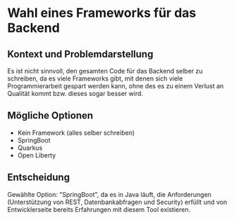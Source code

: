 # Wahl eines Frameworks für das Backend

## Kontext und Problemdarstellung

Es ist nicht sinnvoll, den gesamten Code für das Backend selber zu schreiben, da es viele Frameworks gibt, 
mit denen sich viele Programmierarbeit gespart werden kann, ohne des es zu einem Verlust an Qualität kommt bzw. 
dieses sogar besser wird.

## Mögliche Optionen

* Kein Framework (alles selber schreiben)
* SpringBoot
* Quarkus
* Open Liberty

## Entscheidung

Gewählte Option: "SpringBoot", da es in Java läuft, die Anforderungen (Unterstützung von REST, Datenbankabfragen und Security) 
erfüllt und von Entwicklerseite bereits Erfahrungen mit diesem Tool existieren.
